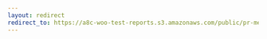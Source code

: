 ```yaml
---
layout: redirect
redirect_to: https://a8c-woo-test-reports.s3.amazonaws.com/public/pr-merge/43612/e2e/index.html
---
```

